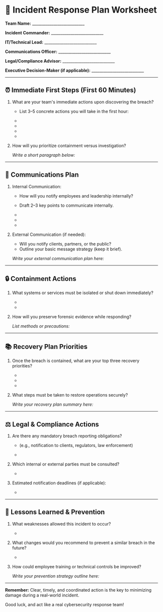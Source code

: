 # 📍 Incident Response Plan Worksheet

**Team Name:** ___________________________

**Incident Commander:** ___________________________

**IT/Technical Lead:** ___________________________

**Communications Officer:** ___________________________

**Legal/Compliance Advisor:** ___________________________

**Executive Decision-Maker (if applicable):** ___________________________

---

## ⏰ Immediate First Steps (First 60 Minutes)
1. What are your team's immediate actions upon discovering the breach?
   - List 3–5 concrete actions you will take in the first hour:

   -

   -

   -

   -

2. How will you prioritize containment versus investigation?

   _Write a short paragraph below:_

---

## 💬 Communications Plan
1. Internal Communication:
   - How will you notify employees and leadership internally?
   - Draft 2–3 key points to communicate internally.

   -

   -

   -

2. External Communication (if needed):
   - Will you notify clients, partners, or the public?
   - Outline your basic message strategy (keep it brief).

   _Write your external communication plan here:_

---

## 🔒 Containment Actions
1. What systems or services must be isolated or shut down immediately?

   -

   -

2. How will you preserve forensic evidence while responding?

   _List methods or precautions:_

---

## 📚 Recovery Plan Priorities
1. Once the breach is contained, what are your top three recovery priorities?

   -

   -

   -

2. What steps must be taken to restore operations securely?

   _Write your recovery plan summary here:_

---

## ⚖️ Legal & Compliance Actions
1. Are there any mandatory breach reporting obligations?
   - (e.g., notification to clients, regulators, law enforcement)

   -

2. Which internal or external parties must be consulted?

   -

3. Estimated notification deadlines (if applicable):

   -

---

## 📖 Lessons Learned & Prevention
1. What weaknesses allowed this incident to occur?

   -

2. What changes would you recommend to prevent a similar breach in the future?

   -

3. How could employee training or technical controls be improved?

   _Write your prevention strategy outline here:_

---

**Remember:** Clear, timely, and coordinated action is the key to minimizing damage during a real-world incident.

Good luck, and act like a real cybersecurity response team!

